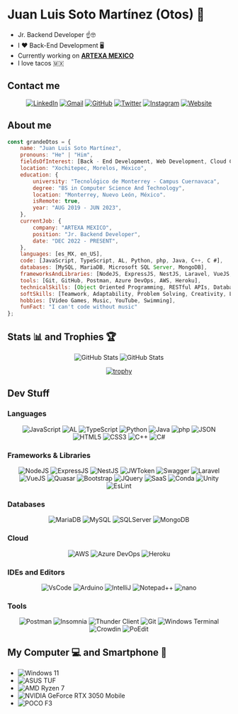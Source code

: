 # Juan Luis Soto Martínez (Otos) 👋

- Jr. Backend Developer ☝️🤓
- I ❤️ Back-End Development 🖥️
- Currently working on [**ARTEXA MEXICO**](https://artexa.com/)
- I love tacos 🇲🇽

## Contact me

<div align="center">

[![LinkedIn](https://img.shields.io/badge/LinkedIn-0077B5?style=for-the-badge&logo=linkedin&logoColor=white)](https://www.linkedin.com/in/grandeotos)
[![Gmail](https://img.shields.io/badge/Gmail-D14836?style=for-the-badge&logo=gmail&logoColor=white)](mailto:jlusomart@gmail.com)
[![GitHub](https://img.shields.io/badge/GitHub-181717?style=for-the-badge&logo=github&logoColor=white)](https://github.com/grandeotos)
[![Twitter](https://img.shields.io/badge/Twitter-1DA1F2?style=for-the-badge&logo=twitter&logoColor=white)](http://twitter.com/grandeotos)
[![Instagram](https://img.shields.io/badge/Instagram-E4405F?style=for-the-badge&logo=instagram&logoColor=white)](http://instagram.com/grandeotos)
[![Website](<https://img.shields.io/badge/Website%20(WIP)-000000?style=for-the-badge&logo=microsoft-edge&logoColor=white>)](https://grandeotos.github.io/)

</div>

## About me

```javascript
const grandeOtos = {
    name: "Juan Luis Soto Martínez",
    pronouns: "He" | "Him",
    fieldsOfInterest: [Back - End Development, Web Development, Cloud Computing, Databases],
    location: "Xochitepec, Morelos, México",
    education: {
        university: "Tecnológico de Monterrey - Campus Cuernavaca",
        degree: "BS in Computer Science And Technology",
        location: "Monterrey, Nuevo León, México".
        isRemote: true,
        year: "AUG 2019 - JUN 2023",
    },
    currentJob: {
        company: "ARTEXA MEXICO",
        position: "Jr. Backend Developer",
        date: "DEC 2022 - PRESENT",
    },
    languages: [es_MX, en_US],
    code: [JavaScript, TypeScript, AL, Python, php, Java, C++, C #],
    databases: [MySQL, MariaDB, Microsoft SQL Server, MongoDB],
    frameworksAndLibraries: [NodeJS, ExpressJS, NestJS, Laravel, VueJS, Quasar, Bootstrap, JQuery, SaaS, Conda],
    tools: [Git, GitHub, Postman, Azure DevOps, AWS, Heroku],
    technicalSkills: [Object Oriented Programming, RESTful APIs, Databases, Agile Methodologies, Scrum],
    softSkills: [Teamwork, Adaptability, Problem Solving, Creativity, Leadership],
    hobbies: [Video Games, Music, YouTube, Swimming],
    funFact: "I can't code without music"
};
```

## Stats 📊 and Trophies 🏆

<div align="center">

![GitHub Stats](https://github-profile-summary-cards.vercel.app/api/cards/profile-details?username=grandeotos&theme=dark)
![GitHub Stats](https://github-readme-stats.vercel.app/api?username=grandeotos&show_icons=true&theme=dark)

[![trophy](https://github-profile-trophy.vercel.app/?username=grandeotos&theme=darkhub&column=7)](https://github.com/grandeotos)

</div>

## Dev Stuff

### Languages

<div align="center">

![JavaScript](https://img.shields.io/badge/JavaScript-F7DF1E?style=for-the-badge&logo=javascript&logoColor=black)
![AL](https://img.shields.io/badge/AL-00205B?style=for-the-badge&logo=microsoftazure)
![TypeScript](https://img.shields.io/badge/TypeScript-007ACC?style=for-the-badge&logo=typescript&logoColor=white)
![Python](https://img.shields.io/badge/Python-FFD43B?style=for-the-badge&logo=python&logoColor=blue)
![Java](https://img.shields.io/badge/Java-007396?style=for-the-badge&logo=oracle&logoColor=white)
![php](https://img.shields.io/badge/php-777BB4?style=for-the-badge&logo=php&logoColor=white)
![JSON](https://img.shields.io/badge/json-5E5C5C?style=for-the-badge&logo=json&logoColor=white)
![HTML5](https://img.shields.io/badge/HTML5-E34F26?style=for-the-badge&logo=html5&logoColor=white)
![CSS3](https://img.shields.io/badge/CSS3-1572B6?style=for-the-badge&logo=css3&logoColor=white)
![C++](https://img.shields.io/badge/C++-00599C?style=for-the-badge&logo=cplusplus&logoColor=white)
![C#](https://img.shields.io/badge/C%23-239120?style=for-the-badge&logo=csharp&logoColor=white)

</div>

### Frameworks & Libraries

<div align="center">

![NodeJS](https://img.shields.io/badge/Node.js-339933?style=for-the-badge&logo=nodedotjs&logoColor=white)
![ExpressJS](https://img.shields.io/badge/Express.js-000000?style=for-the-badge&logo=express&logoColor=white)
![NestJS](https://img.shields.io/badge/NestJS-E0234E?style=for-the-badge&logo=nestjs&logoColor=white)
![JWToken](https://img.shields.io/badge/JWT-000000?style=for-the-badge&logo=jsonwebtokens&logoColor=white)
![Swagger](https://img.shields.io/badge/Swagger-85EA2D?style=for-the-badge&logo=swagger&logoColor=black)
![Laravel](https://img.shields.io/badge/Laravel-FF2D20?style=for-the-badge&logo=laravel&logoColor=white)
![VueJS](https://img.shields.io/badge/Vue.js-35495E?style=for-the-badge&logo=vuedotjs&logoColor=4FC08D)
![Quasar](https://img.shields.io/badge/Quasar-1976D2?style=for-the-badge&logo=quasar&logoColor=white)
![Bootstrap](https://img.shields.io/badge/Bootstrap-7952B3?style=for-the-badge&logo=bootstrap&logoColor=white)
![JQuery](https://img.shields.io/badge/JQuery-0769AD?style=for-the-badge&logo=jquery&logoColor=white)
![SaaS](https://img.shields.io/badge/SaaS-FF6699?style=for-the-badge&logo=sass&logoColor=white)
![Conda](https://img.shields.io/badge/Conda-42B029?style=for-the-badge&logo=anaconda&logoColor=white)
![Unity](https://img.shields.io/badge/Unity-000000?style=for-the-badge&logo=unity&logoColor=white)
![EsLint](https://img.shields.io/badge/EsLint-4B32C3?style=for-the-badge&logo=eslint&logoColor=white)

</div>

### Databases

<div align="center">

![MariaDB](https://img.shields.io/badge/MariaDB-003545?style=for-the-badge&logo=mariadb&logoColor=white)
![MySQL](https://img.shields.io/badge/MySQL-4479A1?style=for-the-badge&logo=mysql&logoColor=white)
![SQLServer](https://img.shields.io/badge/SQLServer-CC2927?style=for-the-badge&logo=microsoftsqlserver&logoColor=white)
![MongoDB](https://img.shields.io/badge/MongoDB-47A248?style=for-the-badge&logo=mongodb&logoColor=white)

</div>

### Cloud

<div align="center">

![AWS](https://img.shields.io/badge/AWS-232F3E?style=for-the-badge&logo=amazonaws&logoColor=white)
![Azure DevOps](https://img.shields.io/badge/Azure_DevOps-0078D7?style=for-the-badge&logo=azuredevops&logoColor=white)
![Heroku](https://img.shields.io/badge/Heroku-430098?style=for-the-badge&logo=heroku&logoColor=white)

</div>

### IDEs and Editors

<div align="center">

![VsCode](https://img.shields.io/badge/VSCode-0078D4?style=for-the-badge&logo=visual%20studio%20code&logoColor=white)
![Arduino](https://img.shields.io/badge/Arduino_IDE-00979D?style=for-the-badge&logo=arduino&logoColor=white)
![IntelliJ](https://img.shields.io/badge/IntelliJ_IDEA-000000?style=for-the-badge&logo=intellijidea&logoColor=white)
![Notepad++](https://img.shields.io/badge/Notepad++-90E59A?style=for-the-badge&logo=notepadplusplus&logoColor=black)
![nano](https://img.shields.io/badge/nano-7F7F7F?style=for-the-badge&logo=nano&logoColor=white)

</div>

### Tools

<div align="center">

![Postman](https://img.shields.io/badge/Postman-FF6C37?style=for-the-badge&logo=postman&logoColor=white)
![Insomnia](https://img.shields.io/badge/Insomnia-5849BE?style=for-the-badge&logo=insomnia&logoColor=white)
![Thunder Client](https://img.shields.io/badge/Thunder_Client-FF8C00?style=for-the-badge&logo=thunderclient&logoColor=white)
![Git](https://img.shields.io/badge/Git-F05032?style=for-the-badge&logo=git&logoColor=white)
![Windows Terminal](https://img.shields.io/badge/Windows_Terminal-4D4D4D?style=for-the-badge&logo=windowsterminal&logoColor=white)
![Crowdin](https://img.shields.io/badge/Crowdin-2E3340?style=for-the-badge&logo=crowdin&logoColor=white)
![PoEdit](https://img.shields.io/badge/PoEdit-4B57A6?style=for-the-badge&logo=poedit&logoColor=white)

</div>

## My Computer 💻 and Smartphone 📱

- ![Windows 11](https://img.shields.io/badge/Windows_11-0078D7?style=for-the-badge&logo=windows-11&logoColor=white)
- ![ASUS TUF](https://img.shields.io/badge/ASUS%20TUF-FA506IC-007DB8?style=for-the-badge&logo=asus&logoColor=white)
- ![AMD Ryzen 7](https://img.shields.io/badge/AMD%20Ryzen%207-4800H-ED1C24?style=for-the-badge&logo=amd&logoColor=white)
- ![NVIDIA GeForce RTX 3050 Mobile](https://img.shields.io/badge/NVIDIA-RTX3050-76B900?style=for-the-badge&logo=nvidia&logoColor=white)
- ![POCO F3](https://img.shields.io/badge/Xiaomi-POCO%20F3-FFD401?style=for-the-badge&logo=xiaomi)

<!--
**grandeotos/grandeotos** is a ✨ _special_ ✨ repository because its `README.md` (this file) appears on your GitHub profile.

Here are some ideas to get you started:

- 🔭 I’m currently working on ...
- 🌱 I’m currently learning ...
- 👯 I’m looking to collaborate on ...
- 🤔 I’m looking for help with ...
- 💬 Ask me about ...
- 📫 How to reach me: ...
- 😄 Pronouns: ...
- ⚡ Fun fact: ...
-->
